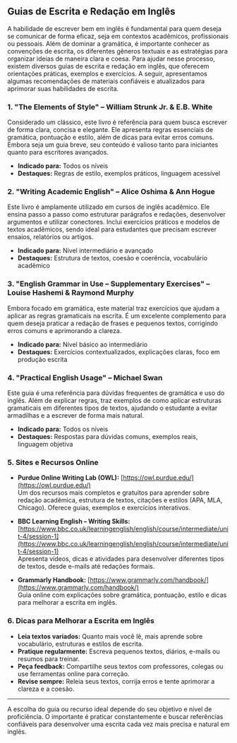 
## Guias de Escrita e Redação em Inglês

A habilidade de escrever bem em inglês é fundamental para quem deseja se comunicar de forma eficaz, seja em contextos acadêmicos, profissionais ou pessoais. Além de dominar a gramática, é importante conhecer as convenções de escrita, os diferentes gêneros textuais e as estratégias para organizar ideias de maneira clara e coesa. Para ajudar nesse processo, existem diversos guias de escrita e redação em inglês, que oferecem orientações práticas, exemplos e exercícios. A seguir, apresentamos algumas recomendações de materiais confiáveis e atualizados para aprimorar suas habilidades de escrita.

### 1. **"The Elements of Style" – William Strunk Jr. & E.B. White**

Considerado um clássico, este livro é referência para quem busca escrever de forma clara, concisa e elegante. Ele apresenta regras essenciais de gramática, pontuação e estilo, além de dicas para evitar erros comuns. Embora seja um guia breve, seu conteúdo é valioso tanto para iniciantes quanto para escritores avançados.

- **Indicado para:** Todos os níveis
- **Destaques:** Regras de estilo, exemplos práticos, linguagem acessível

### 2. **"Writing Academic English" – Alice Oshima & Ann Hogue**

Este livro é amplamente utilizado em cursos de inglês acadêmico. Ele ensina passo a passo como estruturar parágrafos e redações, desenvolver argumentos e utilizar conectores. Inclui exercícios práticos e modelos de textos acadêmicos, sendo ideal para estudantes que precisam escrever ensaios, relatórios ou artigos.

- **Indicado para:** Nível intermediário e avançado
- **Destaques:** Estrutura de textos, coesão e coerência, vocabulário acadêmico

### 3. **"English Grammar in Use – Supplementary Exercises" – Louise Hashemi & Raymond Murphy**

Embora focado em gramática, este material traz exercícios que ajudam a aplicar as regras gramaticais na escrita. É um excelente complemento para quem deseja praticar a redação de frases e pequenos textos, corrigindo erros comuns e aprimorando a clareza.

- **Indicado para:** Nível básico ao intermediário
- **Destaques:** Exercícios contextualizados, explicações claras, foco em produção escrita

### 4. **"Practical English Usage" – Michael Swan**

Este guia é uma referência para dúvidas frequentes de gramática e uso do inglês. Além de explicar regras, traz exemplos de como aplicar estruturas gramaticais em diferentes tipos de textos, ajudando o estudante a evitar armadilhas e a escrever de forma mais natural.

- **Indicado para:** Todos os níveis
- **Destaques:** Respostas para dúvidas comuns, exemplos reais, linguagem objetiva

### 5. **Sites e Recursos Online**

- **Purdue Online Writing Lab (OWL):** [https://owl.purdue.edu/](https://owl.purdue.edu/)  
  Um dos recursos mais completos e gratuitos para aprender sobre redação acadêmica, estrutura de textos, citações e estilos (APA, MLA, Chicago). Oferece guias, exemplos e exercícios interativos.

- **BBC Learning English – Writing Skills:** [https://www.bbc.co.uk/learningenglish/english/course/intermediate/unit-4/session-1](https://www.bbc.co.uk/learningenglish/english/course/intermediate/unit-4/session-1)  
  Apresenta vídeos, dicas e atividades para desenvolver diferentes tipos de textos, desde e-mails até redações formais.

- **Grammarly Handbook:** [https://www.grammarly.com/handbook/](https://www.grammarly.com/handbook/)  
  Guia online com explicações sobre gramática, pontuação, estilo e dicas para melhorar a escrita em inglês.

### 6. **Dicas para Melhorar a Escrita em Inglês**

- **Leia textos variados:** Quanto mais você lê, mais aprende sobre vocabulário, estruturas e estilos de escrita.
- **Pratique regularmente:** Escreva pequenos textos, diários, e-mails ou resumos para treinar.
- **Peça feedback:** Compartilhe seus textos com professores, colegas ou use ferramentas online para correção.
- **Revise sempre:** Releia seus textos, corrija erros e tente aprimorar a clareza e a coesão.

---

A escolha do guia ou recurso ideal depende do seu objetivo e nível de proficiência. O importante é praticar constantemente e buscar referências confiáveis para desenvolver uma escrita cada vez mais precisa e natural em inglês.
```
